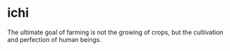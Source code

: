 # ichi
The ultimate goal of farming is not the growing of crops, but the cultivation and perfection of human beings.

